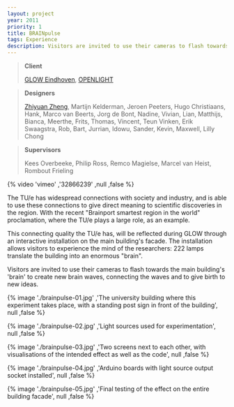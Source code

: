 ```yaml
---
layout: project
year: 2011
priority: 1
title: BRAINpulse
tags: Experience
description: Visitors are invited to use their cameras to flash towards the main building's 'brain' to create new brain waves, connecting the waves and to give birth to new ideas.
---
```


> **Client**
>
> [GLOW Eindhoven](https://www.gloweindhoven.nl/), [OPENLIGHT](http://rombout.design/openlight/www.openlight.nl/index.html)

> **Designers**
>
> [Zhiyuan Zheng](/), Martijn Kelderman, Jeroen Peeters, Hugo Christiaans, Hank, Marco van Beerts, Jorg de Bont, Nadine, Vivian, Lian, Matthijs, Bianca, Meerthe, Frits, Thomas, Vincent, Teun Vinken, Erik Swaagstra, Rob, Bart, Jurrian, Idowu, Sander, Kevin, Maxwell, Lilly Chong

> **Supervisors**
>
> Kees Overbeeke, Philip Ross, Remco Magielse, Marcel van Heist, Rombout Frieling

{% video 'vimeo' ,'32866239' ,null ,false %}

The TU/e has widespread connections with society and industry, and is able to use these connections to give direct meaning to scientific discoveries in the region. With the recent "Brainport smartest region in the world" proclamation, where the TU/e plays a large role, as an example.

This connecting quality the TU/e has, will be reflected during GLOW through an interactive installation on the main building's facade. The installation allows visitors to experience the mind of the researchers: 222 lamps translate the building into an enormous "brain".

Visitors are invited to use their cameras to flash towards the main building's 'brain' to create new brain waves, connecting the waves and to give birth to new ideas.

{% image './brainpulse-01.jpg' ,'The university building where this experiment takes place, with a standing post sign in front of the building', null ,false %}

{% image './brainpulse-02.jpg' ,'Light sources used for experimentation', null ,false %}

{% image './brainpulse-03.jpg' ,'Two screens next to each other, with visualisations of the intended effect as well as the code', null ,false %}

{% image './brainpulse-04.jpg' ,'Arduino boards with light source output socket installed', null ,false %}

{% image './brainpulse-05.jpg' ,'Final testing of the effect on the entire building facade', null ,false %}
